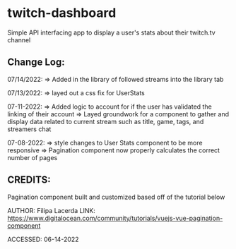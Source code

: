 # twitch-dashboard

Simple API interfacing app to display a user's stats about their twitch.tv channel


## Change Log:
07/14/2022: 
    => Added in the library of followed streams into the library tab

07/13/2022:
    => layed out a css fix for UserStats

07-11-2022:
    => Added logic to account for if the user has validated the linking of their account
    => Layed groundwork for a component to gather and display data related to current stream such as title, game, tags, and streamers chat

07-08-2022: 
    => style changes to User Stats component to be more responsive
    => Pagination component now properly calculates the correct number of pages


## CREDITS:

Pagination component built and customized based off of the tutorial below

AUTHOR: Filipa Lacerda
LINK: https://www.digitalocean.com/community/tutorials/vuejs-vue-pagination-component

ACCESSED: 06-14-2022


